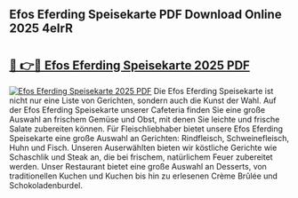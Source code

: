 ## Efos Eferding Speisekarte PDF Download Online 2025 4eIrR

# <h2><a href="http://gc7xtz.nevu.top/?p=Efos+Eferding+Speisekarte">🔗 👉🔴 Efos Eferding Speisekarte 2025 PDF</a></h2>

[![Efos Eferding Speisekarte 2025 PDF](https://i.imgur.com/dBaPXMq.png)](http://gc7xtz.nevu.top/?p=Efos+Eferding+Speisekarte)
Die Efos Eferding Speisekarte ist nicht nur eine Liste von Gerichten, sondern auch die Kunst der Wahl. Auf der Efos Eferding Speisekarte unserer Cafeteria finden Sie eine große Auswahl an frischem Gemüse und Obst, mit denen Sie leichte und frische Salate zubereiten können. Für Fleischliebhaber bietet unsere Efos Eferding Speisekarte eine große Auswahl an Gerichten: Rindfleisch, Schweinefleisch, Huhn und Fisch. Unseren Auserwählten bieten wir köstliche Gerichte wie Schaschlik und Steak an, die bei frischem, natürlichem Feuer zubereitet werden. Unser Restaurant bietet eine große Auswahl an Desserts, von traditionellen Kuchen und Kuchen bis hin zu erlesenen Crème Brûlée und Schokoladenburdel.
